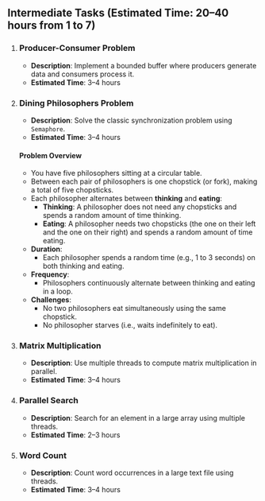 ## **Intermediate Tasks** (Estimated Time: 20–40 hours from 1 to 7)

1. ### **Producer-Consumer Problem**
    - **Description**: Implement a bounded buffer where producers generate data and consumers process it.
    - **Estimated Time**: 3–4 hours

2. ### **Dining Philosophers Problem**
    - **Description**: Solve the classic synchronization problem using `Semaphore`.
    - **Estimated Time**: 3–4 hours

   #### Problem Overview
    - You have five philosophers sitting at a circular table.
    - Between each pair of philosophers is one chopstick (or fork), making a total of five chopsticks.
    - Each philosopher alternates between **thinking** and **eating**:
        - **Thinking**: A philosopher does not need any chopsticks and spends a random amount of time thinking.
        - **Eating**: A philosopher needs two chopsticks (the one on their left and the one on their right) and spends a
          random amount of time eating.
    - **Duration**:
        - Each philosopher spends a random time (e.g., 1 to 3 seconds) on both thinking and eating.
    - **Frequency**:
        - Philosophers continuously alternate between thinking and eating in a loop.
    - **Challenges**:
        - No two philosophers eat simultaneously using the same chopstick.
        - No philosopher starves (i.e., waits indefinitely to eat).

3. ### **Matrix Multiplication**
    - **Description**: Use multiple threads to compute matrix multiplication in parallel.
    - **Estimated Time**: 3–4 hours

4. ### **Parallel Search**
    - **Description**: Search for an element in a large array using multiple threads.
    - **Estimated Time**: 2–3 hours

5. ### **Word Count**
    - **Description**: Count word occurrences in a large text file using threads.
    - **Estimated Time**: 3–4 hours
